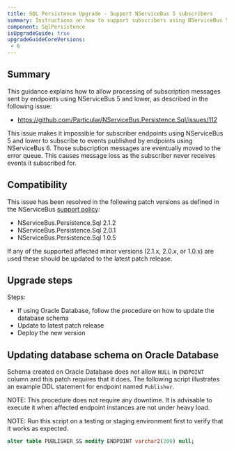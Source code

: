 ```yaml
---
title: SQL Persistence Upgrade - Support NServiceBus 5 subscribers
summary: Instructions on how to support subscribers using NServiceBus 5 and lower
component: SqlPersistence
isUpgradeGuide: true
upgradeGuideCoreVersions:
 - 6
---
```



## Summary

This guidance explains how to allow processing of subscription messages sent by endpoints using NServiceBus 5 and lower, as described in the following issue:

- https://github.com/Particular/NServiceBus.Persistence.Sql/issues/112

This issue makes it impossible for subscriber endpoints using NServiceBus 5 and lower to subscribe to events published by endpoints using NServiceBus 6. Those subscription messages are eventually moved to the error queue. This causes message loss as the subscriber never receives events it subscribed for.


## Compatibility

This issue has been resolved in the following patch versions as defined in the NServiceBus [support policy](support-policy.md):

- NServiceBus.Persistence.Sql 2.1.2
- NServiceBus.Persistence.Sql 2.0.1
- NServiceBus.Persistence.Sql 1.0.5

If any of the supported affected minor versions (2.1.x, 2.0.x, or 1.0.x) are used these should be updated to the latest patch release.


## Upgrade steps

Steps:

 * If using Oracle Database, follow the procedure on how to update the database schema
 * Update to latest patch release
 * Deploy the new version


## Updating database schema on Oracle Database

Schema created on Oracle Database does not allow `NULL` in `ENDPOINT` column and this patch requires that it does. The following script illustrates an example DDL statement for endpoint named `Publisher`.

NOTE: This procedure does not require any downtime. It is advisable to execute it when affected endpoint instances are not under heavy load.

NOTE: Run this script on a testing or staging environment first to verify that it works as expected.

```sql
alter table PUBLISHER_SS modify ENDPOINT varchar2(200) null;
```
